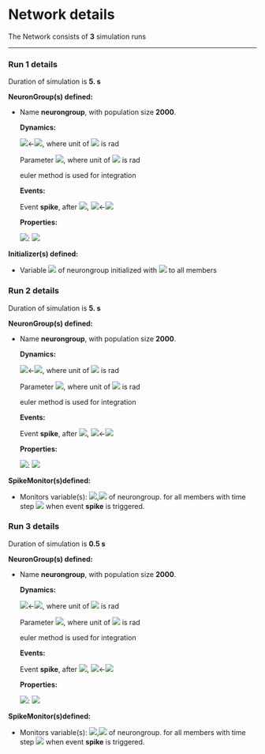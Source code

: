 # Network details
The Network consists of **3**                            simulation runs
_______________________________________________________________________________
### Run 1 details
Duration of simulation is **5. s**

**NeuronGroup(s) defined:**
- Name **neurongroup**, with                population size **2000**.

	**Dynamics:**

	<img src="https://render.githubusercontent.com/render/math?math=\frac{d}{d t} v">&#8592;<img src="https://render.githubusercontent.com/render/math?math=\frac{a - v + 2.\sin{\left(\frac{2.\pi.t}{\tau} \right)}}{\tau}">, where unit of <img src="https://render.githubusercontent.com/render/math?math=v"> is rad

	Parameter <img src="https://render.githubusercontent.com/render/math?math=a">, where unit of <img src="https://render.githubusercontent.com/render/math?math=a"> is rad

	euler method is used for integration

	**Events:**

	Event **spike**, after <img src="https://render.githubusercontent.com/render/math?math=v \gt 1">, <img src="https://render.githubusercontent.com/render/math?math=v">&#8592;<img src="https://render.githubusercontent.com/render/math?math=0">

	**Properties:**

	<img src="https://render.githubusercontent.com/render/math?math=\tau">: <img src="https://render.githubusercontent.com/render/math?math=100. ms">


**Initializer(s) defined:**
- Variable <img src="https://render.githubusercontent.com/render/math?math=a"> of neurongroup initialized with <img src="https://render.githubusercontent.com/render/math?math=[2.        2.0010005 2.002001  ... 3.997999  3.9989995 4.       ]"> to all members 

### Run 2 details
Duration of simulation is **5. s**

**NeuronGroup(s) defined:**
- Name **neurongroup**, with                population size **2000**.

	**Dynamics:**

	<img src="https://render.githubusercontent.com/render/math?math=\frac{d}{d t} v">&#8592;<img src="https://render.githubusercontent.com/render/math?math=\frac{a - v + 2.\sin{\left(\frac{2.\pi.t}{\tau} \right)}}{\tau}">, where unit of <img src="https://render.githubusercontent.com/render/math?math=v"> is rad

	Parameter <img src="https://render.githubusercontent.com/render/math?math=a">, where unit of <img src="https://render.githubusercontent.com/render/math?math=a"> is rad

	euler method is used for integration

	**Events:**

	Event **spike**, after <img src="https://render.githubusercontent.com/render/math?math=v \gt 1">, <img src="https://render.githubusercontent.com/render/math?math=v">&#8592;<img src="https://render.githubusercontent.com/render/math?math=0">

	**Properties:**

	<img src="https://render.githubusercontent.com/render/math?math=\tau">: <img src="https://render.githubusercontent.com/render/math?math=100. ms">


**SpikeMonitor(s)defined:**
- 	Monitors variable(s): <img src="https://render.githubusercontent.com/render/math?math=i">,<img src="https://render.githubusercontent.com/render/math?math=t"> of neurongroup. for all members with time step <img src="https://render.githubusercontent.com/render/math?math=100. us"> when event **spike** is triggered.


### Run 3 details
Duration of simulation is **0.5 s**

**NeuronGroup(s) defined:**
- Name **neurongroup**, with                population size **2000**.

	**Dynamics:**

	<img src="https://render.githubusercontent.com/render/math?math=\frac{d}{d t} v">&#8592;<img src="https://render.githubusercontent.com/render/math?math=\frac{a - v + 2.\sin{\left(\frac{2.\pi.t}{\tau} \right)}}{\tau}">, where unit of <img src="https://render.githubusercontent.com/render/math?math=v"> is rad

	Parameter <img src="https://render.githubusercontent.com/render/math?math=a">, where unit of <img src="https://render.githubusercontent.com/render/math?math=a"> is rad

	euler method is used for integration

	**Events:**

	Event **spike**, after <img src="https://render.githubusercontent.com/render/math?math=v \gt 1">, <img src="https://render.githubusercontent.com/render/math?math=v">&#8592;<img src="https://render.githubusercontent.com/render/math?math=0">

	**Properties:**

	<img src="https://render.githubusercontent.com/render/math?math=\tau">: <img src="https://render.githubusercontent.com/render/math?math=100. ms">


**SpikeMonitor(s)defined:**
- 	Monitors variable(s): <img src="https://render.githubusercontent.com/render/math?math=i">,<img src="https://render.githubusercontent.com/render/math?math=t"> of neurongroup. for all members with time step <img src="https://render.githubusercontent.com/render/math?math=100. us"> when event **spike** is triggered.


